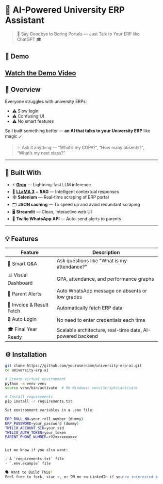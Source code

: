
# 🧠 AI-Powered University ERP Assistant  
> 🚀 Say Goodbye to Boring Portals — Just Talk to Your ERP like ChatGPT 🎓

## 🎥 Demo

[Watch the Demo Video](https://github.com/user-attachments/assets/fd92cf70-e02e-46c8-a771-f1b513bdef05)
---

## 📌 Overview

Everyone struggles with university ERPs:
- ⚠️ Slow login
- ⚠️ Confusing UI
- ⚠️ No smart features

So I built something better — **an AI that talks to your University ERP** like magic 🪄

> ✨ Ask it anything — “What’s my CGPA?”, “How many absents?”, “What’s my next class?”

---

## 🧩 Built With

- ⚡ **[Groq](https://groq.com/)** — Lightning-fast LLM inference
- 🧠 **[LLaMA 3](https://llama.meta.com/)** + **RAG** — Intelligent contextual responses
- 🕸️ **Selenium** — Real-time scraping of ERP portal
- 🗂️ **JSON caching** — To speed up and avoid redundant scraping
- 🖥️ **Streamlit** — Clean, interactive web UI
- 📲 **Twilio WhatsApp API** — Auto-send alerts to parents

---

## 💡 Features

| Feature | Description |
|--------|-------------|
| 🧠 Smart Q&A | Ask questions like "What is my attendance?" |
| 📊 Visual Dashboard | GPA, attendance, and performance graphs |
| 📨 Parent Alerts | Auto WhatsApp message on absents or low grades |
| 🧾 Invoice & Result Fetch | Automatically fetch ERP data |
| 🔒 Auto Login | No need to enter credentials each time |
| 🎓 Final Year Ready | Scalable architecture, real-time data, AI-powered backend |

## ⚙️ Installation

```bash
git clone https://github.com/yourusername/university-erp-ai.git
cd university-erp-ai

# Create virtual environment
python -m venv venv
source venv/bin/activate  # On Windows: venv\Scripts\activate

# Install requirements
pip install -r requirements.txt

Set environment variables in a .env file:

ERP_ROLL_NO=your_roll_number (dummy)
ERP_PASSWORD=your_password (dummy)
TWILIO_ACCOUNT_SID=your_sid
TWILIO_AUTH_TOKEN=your_token
PARENT_PHONE_NUMBER=+92xxxxxxxxxx


Let me know if you also want:

- A `requirements.txt` file  
- `.env.example` file

🗣️ Want to Build This?
Feel free to fork, star ⭐, or DM me on LinkedIn if you're interested in collaborating or learning how this works.
